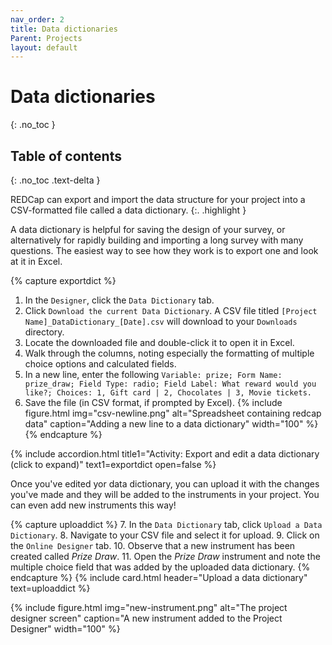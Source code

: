 ```yaml
---
nav_order: 2
title: Data dictionaries
Parent: Projects
layout: default
---
```


# Data dictionaries
{: .no_toc }

## Table of contents
{: .no_toc .text-delta }

REDCap can export and import the data structure for your project into a CSV-formatted file called a data dictionary.
{:. .highlight }

A data dictionary is helpful for saving the design of your survey, or alternatively for rapidly building and importing a long survey with many questions. The easiest way to see how they work is to export one and look at it in Excel.

{% capture exportdict %}

1. In the `Designer`, click the `Data Dictionary` tab.
2. Click `Download the current Data Dictionary`. A CSV file titled `[Project Name]_DataDictionary_[Date].csv` will download to your `Downloads` directory.
3. Locate the downloaded file and double-click it to open it in Excel.
4. Walk through the columns, noting especially the formatting of multiple choice options and calculated fields.
5. In a new line, enter the following
    `Variable: prize; Form Name: prize_draw; Field Type: radio; Field Label: What reward would you like?; Choices: 1, Gift card | 2, Chocolates | 3, Movie tickets.`
6. Save the file (in CSV format, if prompted by Excel).
{% include figure.html img="csv-newline.png" alt="Spreadsheet containing redcap data" caption="Adding a new line to a data dictionary" width="100" %}
{% endcapture %}

{% include accordion.html title1="Activity: Export and edit a data dictionary (click to expand)" text1=exportdict open=false %}

Once you've edited yor data dictionary, you can upload it with the changes you've made and they will be added to the instruments in your project. You can even add new instruments this way!

{% capture uploaddict %}
7. In the `Data Dictionary` tab, click `Upload a Data Dictionary`.
8. Navigate to your CSV file and select it for upload.
9. Click on the `Online Designer` tab.
10. Observe that a new instrument has been created called _Prize Draw_.
11. Open the _Prize Draw_ instrument and note the multiple choice field that was added by the uploaded data dictionary.
{% endcapture %}
{% include card.html header="Upload a data dictionary" text=uploaddict %}

{% include figure.html img="new-instrument.png" alt="The project designer screen" caption="A new instrument added to the Project Designer" width="100" %}
